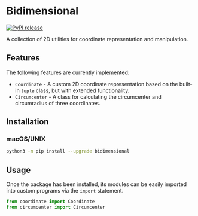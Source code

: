 # Bidimensional

[![PyPI release](https://github.com/erlete/bidimensional/actions/workflows/python-publish.yml/badge.svg)](https://github.com/erlete/bidimensional/actions/workflows/python-publish.yml)

A collection of 2D utilities for coordinate representation and manipulation.

## Features

The following features are currently implemented:

* `Coordinate` - A custom 2D coordinate representation based on the built-in `tuple` class, but with extended functionality.
* `Circumcenter` - A class for calculating the circumcenter and circumradius of three coordinates.

## Installation

### macOS/UNIX

```bash
python3 -m pip install --upgrade bidimensional
```

## Usage

Once the package has been installed, its modules can be easily imported into custom programs via the `import` statement.

```python
from coordinate import Coordinate
from circumcenter import Circumcenter
```
